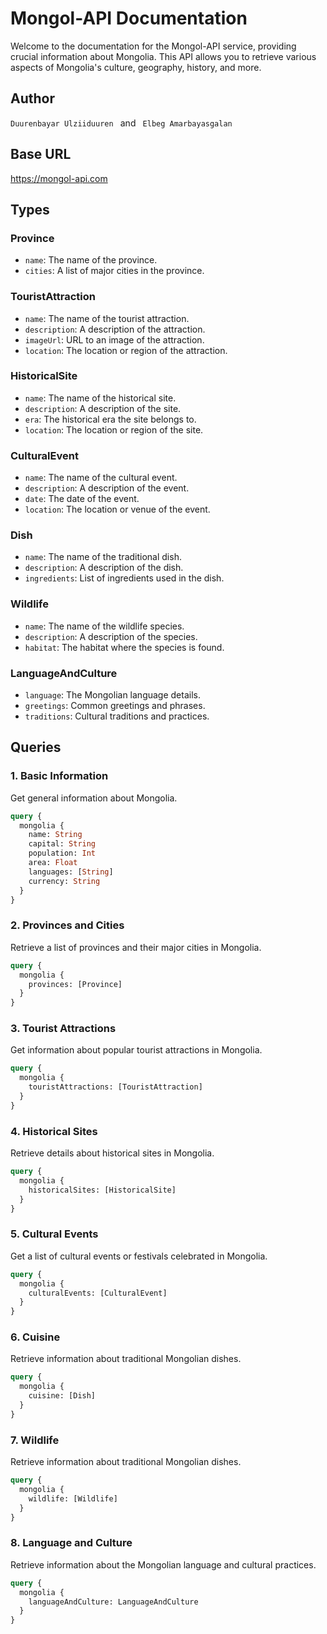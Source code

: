 # Mongol-API Documentation

Welcome to the documentation for the Mongol-API service, providing crucial information about Mongolia. This API allows you to retrieve various aspects of Mongolia's culture, geography, history, and more.

## Author

`Duurenbayar Ulziiduuren ` and ` Elbeg Amarbayasgalan`

## Base URL

https://mongol-api.com

## Types

### Province

- `name`: The name of the province.
- `cities`: A list of major cities in the province.

### TouristAttraction

- `name`: The name of the tourist attraction.
- `description`: A description of the attraction.
- `imageUrl`: URL to an image of the attraction.
- `location`: The location or region of the attraction.

### HistoricalSite

- `name`: The name of the historical site.
- `description`: A description of the site.
- `era`: The historical era the site belongs to.
- `location`: The location or region of the site.

### CulturalEvent

- `name`: The name of the cultural event.
- `description`: A description of the event.
- `date`: The date of the event.
- `location`: The location or venue of the event.

### Dish

- `name`: The name of the traditional dish.
- `description`: A description of the dish.
- `ingredients`: List of ingredients used in the dish.

### Wildlife

- `name`: The name of the wildlife species.
- `description`: A description of the species.
- `habitat`: The habitat where the species is found.

### LanguageAndCulture

- `language`: The Mongolian language details.
- `greetings`: Common greetings and phrases.
- `traditions`: Cultural traditions and practices.

## Queries

### 1. Basic Information

Get general information about Mongolia.

```graphql
query {
  mongolia {
    name: String
    capital: String
    population: Int
    area: Float
    languages: [String]
    currency: String
  }
}
```

### 2. Provinces and Cities

Retrieve a list of provinces and their major cities in Mongolia.

```graphql
query {
  mongolia {
    provinces: [Province]
  }
}
```

### 3. Tourist Attractions

Get information about popular tourist attractions in Mongolia.

```graphql
query {
  mongolia {
    touristAttractions: [TouristAttraction]
  }
}
```

### 4. Historical Sites

Retrieve details about historical sites in Mongolia.

```graphql
query {
  mongolia {
    historicalSites: [HistoricalSite]
  }
}
```

### 5. Cultural Events

Get a list of cultural events or festivals celebrated in Mongolia.

```graphql
query {
  mongolia {
    culturalEvents: [CulturalEvent]
  }
}
```

### 6. Cuisine

Retrieve information about traditional Mongolian dishes.

```graphql
query {
  mongolia {
    cuisine: [Dish]
  }
}
```

### 7. Wildlife

Retrieve information about traditional Mongolian dishes.

```graphql
query {
  mongolia {
    wildlife: [Wildlife]
  }
}
```

### 8. Language and Culture

Retrieve information about the Mongolian language and cultural practices.

```graphql
query {
  mongolia {
    languageAndCulture: LanguageAndCulture
  }
}
```
